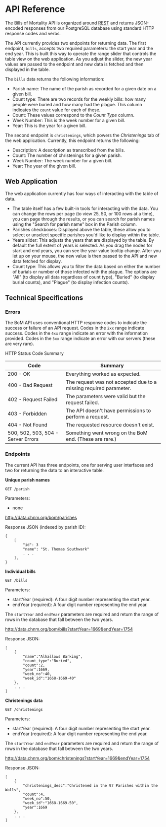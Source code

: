 # API Reference

The Bills of Mortality API is organized around [REST](https://en.wikipedia.org/wiki/Representational_state_transfer) and returns
JSON-encoded responses from our PostgreSQL database using standard HTTP
response codes and verbs. 

The API currently provides two endpoints for returning data. The first
endpoint, `bills`, accepts two required parameters: the start year and the end year. This is built this way to operate the range slider that controls the table view on the web application. As you adjust the slider, the new year values are passed to the endpoint and new data is fetched and then displayed in the table. 

The `bills` data returns the following information: 

- Parish name: The name of the parish as recorded for a given date on a given bill. 
- Count type: There are two records for the weekly bills: how many people were buried and how many had the plague. This column indicates the `count` value for each of these.
- Count: These values correspond to the *Count Type* column. 
- Week Number: This is the week number for a given bill.
- Year: This is the year for a given bill.

The second endpoint is `christenings`, which powers the *Christenings* tab of the web application. Currently, this endpoint returns the following: 

- Description: A description as transcribed from the bills.
- Count: The number of christenings for a given parish.
- Week Number: The week number for a given bill.
- Year: The year of the given bill.

## Web Application

The web application currently has four ways of interacting with the table of data. 

- The table itself has a few built-in tools for interacting with the data. You can change the rows per page (to view 25, 50, or 100 rows at a time), you can page through the results, or you can search for parish names using the "Search for parish name" box in the Parish column.
- Parishes checkboxes: Displayed above the table, these allow you to select or unselect specific parishes you'd like to display within the table. 
- Years slider: This adjusts the years that are displayed by the table. By default the full extent of years is selected. As you drag the nodes for start and end years, you can see the year value tooltip change. After you let up on your mouse, the new value is then passed to the API and new data fetched for display. 
- Count type: This allows you to filter the data based on either the number of burials or number of those infected with the plague. The options are "All" (to display all data regardless of count type), "Buried" (to display burial counts), and "Plague" (to display infection counts).

## Technical Specifications

### Errors

The BoM API uses conventional HTTP response codes to indicate the success or failure of an API request. Codes in the `2xx` range indicate success. Codes in the `4xx` range indicate an error with the information provided. Codes in the `5xx` range indicate an error with our servers (these are very rare). 

HTTP Status Code Summary 

| Code  | Summary |
| ----- | ------- |
| 200 - OK | Everything worked as expected. |
| 400 - Bad Request | The request was not accepted due to a missing required parameter. |
| 402 - Request Failed | The parameters were valid but the request failed.
| 403 - Forbidden | The API doesn't have permissions to perform a request. |
| 404 - Not Found | The requested resource doesn't exist. |
| 500, 502, 503, 504 - Server Errors | Something went wrong on the BoM end. (These are rare.) |

### Endpoints

The current API has three endpoints, one for serving user interfaces and two for returning the data to an interactive table.

**Unique parish names**

```
GET /parish
```

Parameters: 
- none

<http://data.chnm.org/bom/parishes>

Response JSON (indexed by parish ID):

```
{
    [
        "id": 3
        "name": "St. Thomas Southwark"
        . . .
    ],
}
```

**Individual bills**

```
GET /bills
```

Parameters: 
- startYear (required): A four digit number representing the start year.
- endYear (required): A four digit number representing the end year.

The `startYear` and `endYear` parameters are required and return the range of rows in the database that fall between the two years. 

<http://data.chnm.org/bom/bills?startYear=1669&endYear=1754>

Response JSON: 

```
[
    {
        "name":"Alhallows Barking",
        "count_type":"Buried",
        "count":2,
        "year":1669,
        "week_no":40,
        "week_id":"1668-1669-40"
    },
    . . .
]
```

**Christenings data**

```
GET /christenings
```

Parameters: 
- startYear (required): A four digit number representing the start year.
- endYear (required): A four digit number representing the end year.

The `startYear` and `endYear` parameters are required and return the range of rows in the database that fall between the two years.

<http://data.chnm.org/bom/christenings?startYear=1669&endYear=1754>

Response JSON:

```
[
    {
        "christenings_desc":"Christened in the 97 Parishes within the Walls",
        "count":4,
        "week_no":50,
        "week_id":"1668-1669-50",
        "year":1669
    },
    . . .
]
```
